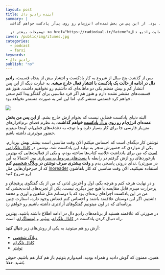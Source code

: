 ```yaml
---
layout: post
title: آینده رادیو دال
summary: |
  با انتشار قسمت چهل و هشت، رادیو دال از حالت یک پادکست با انتشار فعال خارج میشه. به عبارت دیگه از این پس انتشار کم و بیش منظم یکی دو ماهانه‌ای که تا قسمت قبل داشتیم رو نخواهیم داشت. هنوز هم اگر فرد مناسبی برای گفتگو پیدا کنم سعی خواهم کرد قسمتی منتشر کنم، اما این امر به صورت مستمر نخواهد بود. از این پس من بخش عمده‌ای انرژی‌ام رو روی پی‌آر پادکست خواهم گذاشت.

  توضیحات بیشتر در <a href="https://radiodaal.ir/fateme">سایت رادیو دال</a>.
cover: /public/img/itunes.jpg
categories:
  - podcast
  - farsi
keywords:
- رادیو دال
publish: "no"
---
```


پس از گذشت پنج سال از شروع به کار پادکست و انتشار بیش از پنجاه قسمت، **رادیو دال در ادامه از حالت یک پادکست با انتشار فعال خارج میشه**. به عبارت دیگه از این پس انتشار کم و بیش منظم یکی دو ماهانه‌ای که داشتیم رو نخواهیم داشت. هنوز هم قسمت‌های منتشر نشده دارم و هنوز هم اگر فرد مناسبی برای گفتگو پیدا کنم سعی خواهم کرد قسمتی منتشر کنم، اما این امر به صورت مستمر نخواهد بود.

<img src="{{site.baseurl}}/public/img/daal-update/PR.jpg" class="small-right-cover"/>

البته دنیای پادکست فضایی نیست که بخوام ازش خارج بشم. **از این پس من بخش عمده‌ای انرژی‌ام رو روی [پی‌آر پادکست](https://prpodcast.net) خواهم گذاشت**. به نظرم فضای نرم‌افزارهای متن‌باز فارسی جا برای کار بسیار داره و با توجه به دغدغه‌های فعلی‌ام، اونجا میتونم حضور موثرتری داشته باشم.

<!-- more -->

نوشتن کار دیگه‌ای است که احساس میکنم الان وقت مناسبی است بیشتر بهش بپردازم. یکی از مواردی که حضورش منجر به تولید این پادکست شد، نوشتن در [کانال تلگرامی است](https://t.me/arashseyeholes) که من برای یادداشت خلاصه کتاب‌ها ساخته بودم، و یکی از فعالیت‌هایی که بهترین بازخوردهای رو ازش گرفتم در رابطه با [پست‌های مربوط به سربازی](https://arashtaher.ir/blog/six-years/) بود. احتمالا به این ندای درونی پاسخی بدم و **وقت بیشتری صرف نوشتن در [وبلاگ شخصیم](https://arashtaher.ir/) کنم**.
(در صورتی که از خبرخوان‌هایی مثل [Inoreader](https://www.inoreader.com/) استفاده نمیکنید، الان وقت مناسبی که کار باهاشون رو شروع کنید)

<!-- <img src="{{site.baseurl}}/public/img/daal-update/atomic-logo.jpg" class="small-cover"/>

پیش از این با بچه‌های استرینگ‌کست روی **ساخت یک مجموعه پادکست به نام [جنگ‌های هسته‌ای](https://atomicwarseries.com/)** کار کردیم. جزو اولین مجموعه پادکست‌های پریمیوم بود که [بر روی تلگرام عرضه شد](https://t.me/atomicWarsBot) و استقبال خوبی ازش صورت گرفت. امیدوارم بتونم اونجا فعالیتم رو بیشتر کنم تا فصل دوم این مجموعه رو هم منتشر کنیم. -->

و در نهایت هرچه کنم و هرچه بگم، اول و آخرش لذتی که من از یک گفتگوی پرهیجان و پرحرارت میبرم قابل مقایسه با هیچ چیز دیگری نیست. یکی از تجربه‌های لذت‌بخشی که من در این پادکست اجراهای زنده‌ای بود که با دوستانم مثل شاهین و اوزی و محمد داشتیم. اگر این دوستان علاقمند باشند و احساس کنم فضاش وجود داره، استارت چنین برنامه‌ای که در اون میتونیم گفتگوهای آزادتری داشته باشیم رو خواهم زد.

در صورتی که علاقمند هستید از برنامه‌های رادیو دال در ادامه اطلاع داشته باشید، بهترین راه دنبال کردن پادکست در 
[کانال تلگرام](https://t.me/radioDaal)، [توئیتر](https://twitter.com/radioDaal) و [اینستاگرام](https://www.instagram.com/radioDaal).
 است.

آرش رو هم میتونید به یکی از روش‌های زیر **دنبال کنید**:
- [وبلاگ شخصی](https://arashtaher.ir/)
- [کانال تلگرام](https://t.me/arashseyeholes)
- [توئیتر](https://twitter.com/arashthr)

همین. ممنون که گوش دادید و همراه بودید. امیدوارم بتونیم باز هم کنار هم باشیم. *خوش باشید. فعلا*

---
